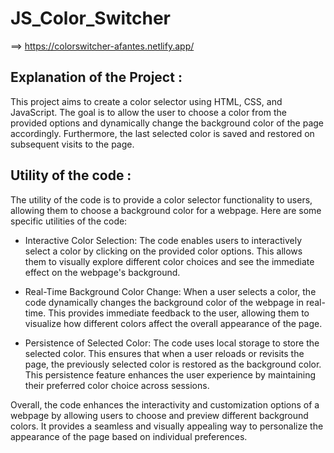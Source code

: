 # JS_Color_Switcher

==> https://colorswitcher-afantes.netlify.app/

Explanation of the Project :
----------------------------
This project aims to create a color selector using HTML, CSS, and JavaScript. The goal is to allow the user to choose a color from the provided options and dynamically change the background color of the page accordingly. Furthermore, the last selected color is saved and restored on subsequent visits to the page.

Utility of the code :
---------------------
The utility of the code is to provide a color selector functionality to users, allowing them to choose a background color for a webpage. Here are some specific utilities of the code:

+ Interactive Color Selection: The code enables users to interactively select a color by clicking on the provided color options. This allows them to visually explore different color choices and see the immediate effect on the webpage's background.

+ Real-Time Background Color Change: When a user selects a color, the code dynamically changes the background color of the webpage in real-time. This provides immediate feedback to the user, allowing them to visualize how different colors affect the overall appearance of the page.

+ Persistence of Selected Color: The code uses local storage to store the selected color. This ensures that when a user reloads or revisits the page, the previously selected color is restored as the background color. This persistence feature enhances the user experience by maintaining their preferred color choice across sessions.

Overall, the code enhances the interactivity and customization options of a webpage by allowing users to choose and preview different background colors. It provides a seamless and visually appealing way to personalize the appearance of the page based on individual preferences.
